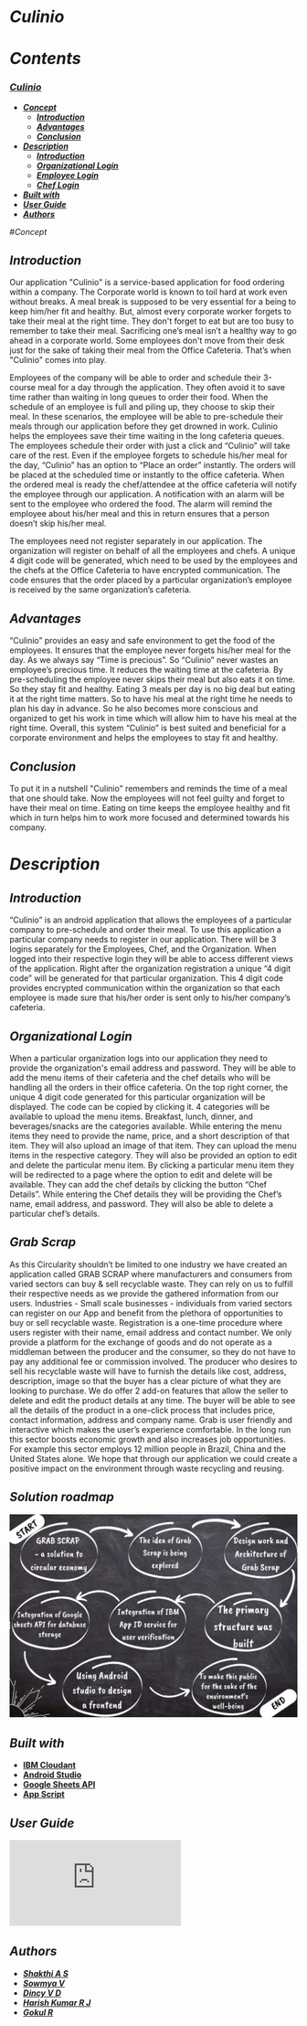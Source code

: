 # _*Culinio*_

# _Contents_

###  [**_Culinio_**](#Culinio)
  - [**_Concept_**](#Concept)
    - [**_Introduction_**](#introduction)
    - [**_Advantages_**](#Advantages)
    - [**_Conclusion_**](#Conclusion)
  - [**_Description_**](#description)
    - [**_Introduction_**](#introduction)
    - [**_Organizational Login_**](#organizational-login)
    - [**_Employee Login_**](#employee-login)
    - [**_Chef Login_**](#chef-login)
  - [**_Built with_**](#built-with)
  - [**_User Guide_**](#user-guide)
  - [**_Authors_**](#authors)

#_Concept_

## _Introduction_
Our application "Culinio" is a service-based application for food ordering within a company. The Corporate world is known to toil hard at work even without breaks. A meal break is supposed to be very essential for a being to keep him/her fit and healthy. But, almost every corporate worker forgets to take their meal at the right time. They don't forget to eat but are too busy to remember to take their meal. Sacrificing one’s meal isn’t a healthy way to go ahead in a corporate world. Some employees don't move from their desk just for the sake of taking their meal from the Office Cafeteria. That’s when "Culinio" comes into play.

Employees of the company will be able to order and schedule their 3-course meal for a day through the application. They often avoid it to save time rather than waiting in long queues to order their food. When the schedule of an employee is full and piling up, they choose to skip their meal. In these scenarios, the employee will be able to pre-schedule their meals through our application before they get drowned in work. Culinio helps the employees save their time waiting in the long cafeteria queues. The employees schedule their order with just a click and “Culinio” will take care of the rest. Even if the employee forgets to schedule his/her meal for the day, “Culinio” has an option to “Place an order” instantly. The orders will be placed at the scheduled time or instantly to the office cafeteria. When the ordered meal is ready the chef/attendee at the office cafeteria will notify the employee through our application. A notification with an alarm will be sent to the employee who ordered the food. The alarm will remind the employee about his/her meal and this in return ensures that a person doesn’t skip his/her meal.

The employees need not register separately in our application. The organization will register on behalf of all the employees and chefs.  A unique 4 digit code will be generated, which need to be used by the employees and the chefs at the Office Cafeteria to have encrypted communication. The code ensures that the order placed by a particular organization’s employee is received by the same organization’s cafeteria.

## _Advantages_
“Culinio” provides an easy and safe environment to get the food of the employees. It ensures that the employee never forgets his/her meal for the day. As we always say “Time is precious”. So “Culinio” never wastes an employee’s precious time. It reduces the waiting time at the cafeteria. By pre-scheduling the employee never skips their meal but also eats it on time. So they stay fit and healthy. Eating 3 meals per day is no big deal but eating it at the right time matters. So to have his meal at the right time he needs to plan his day in advance. So he also becomes more conscious and organized to get his work in time which will allow him to have his meal at the right time. Overall, this system “Culinio” is best suited and beneficial for a corporate environment and helps the employees to stay fit and healthy.

## _Conclusion_
To put it in a nutshell "Culinio" remembers and reminds the time of a meal that one should take. Now the employees will not feel guilty and forget to have their meal on time. Eating on time keeps the employee healthy and fit which in turn helps him to work more focused and determined towards his company.


# _Description_

## _Introduction_
“Culinio” is an android application that allows the employees of a particular company to pre-schedule and order their meal. To use this application a particular company needs to register in our application. There will be 3 logins separately for the Employees, Chef, and the Organization. When logged into their respective login they will be able to access different views of the application. Right after the organization registration a unique “4 digit code” will be generated for that particular organization. This 4 digit code provides encrypted communication within the organization so that each employee is made sure that his/her order is sent only to his/her company’s cafeteria.

## _Organizational Login_
When a particular organization logs into our application they need to provide the organization's email address and password. 
They will be able to add the menu items of their cafeteria and the chef details who will be handling all the orders in their office cafeteria.
 On the top right corner, the unique 4 digit code generated for this particular organization will be displayed. The code can be copied by clicking it. 
4 categories will be available to upload the menu items. Breakfast, lunch, dinner, and beverages/snacks are the categories available. While entering the menu items they need to provide the name, price, and a short description of that item. They will also upload an image of that item. They can upload the menu items in the respective category. 
They will also be provided an option to edit and delete the particular menu item. By clicking a particular menu item they will be redirected to a page where the option to edit and delete will be available.
They can add the chef details by clicking the button “Chef Details”. While entering the Chef details they will be providing the Chef’s name, email address, and password. They will also be able to delete a particular chef’s details.


## _Grab Scrap_
As this Circularity shouldn’t be limited to one industry we have created an application called GRAB SCRAP where manufacturers and consumers from varied sectors can buy & sell  recyclable waste. They can rely on us to fulfill their respective needs as we provide the gathered information from our users. Industries - Small scale businesses - individuals from varied sectors can register on our App and benefit from the plethora of opportunities to buy or sell recyclable waste. Registration is a one-time procedure where users register with their name, email address and contact number. We only provide a platform for the exchange of goods and do not operate as a middleman between the producer and the consumer, so they do not have to pay any additional fee or commission involved. The producer who desires to sell his recyclable waste will have to furnish the details like cost, address, description, image so that the buyer has a clear picture of what they  are looking to purchase. We do offer 2 add-on features that allow the seller to delete and edit the product details at any time. The buyer will be able to see all the details of the product in a one-click process that includes price, contact information, address and company name. Grab is user friendly and interactive which makes the user’s experience comfortable. In the long run this sector boosts economic growth and also increases job opportunities. For example this sector employs 12 million people in Brazil, China and the United States alone. We hope that through our application we could create a positive impact on the environment through waste recycling and reusing. 



## _Solution roadmap_

![Roadmap](https://raw.githubusercontent.com/CodeFellas2021/GrabScrap/main/Solution%20Roadmap.jpeg)

## _Built with_

- [**IBM Cloudant**](https://cloud.ibm.com/docs/appid) 
- [**Android Studio**](https://developer.android.com/docs) 
- [**Google Sheets API**](https://developers.google.com/sheets/api/quickstart/apps-script) 
- [**App Script**](https://developers.google.com/apps-script/reference/document) 

## _User Guide_

![User_Guide](https://github.com/CodeFellas2021/GrabScrap/blob/main/User%20Guide.pdf)

## _Authors_

- [**_Shakthi A S_**](https://github.com/shakthi-26)
- [**_Sowmya V_**](https://github.com/vsowmyasv)
- [**_Dincy V D_**](https://github.com/Dincy89)
- [**_Harish Kumar R J_**](https://github.com/Harish-Kumar-R-J)
- [**_Gokul R_**](https://github.com/gokul2507)
